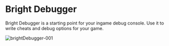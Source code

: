 # Bright Debugger
Bright Debugger is a starting point for your ingame debug console. Use it to write cheats and debug options for your game.

![brightDebugger-001](https://user-images.githubusercontent.com/3154359/134814940-6d171d26-03f3-446e-a050-ebbdbd77b7d3.gif)
